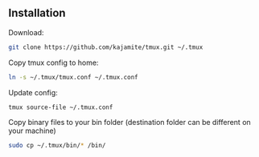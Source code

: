 Installation
------------

  Download:

  ```bash
  git clone https://github.com/kajamite/tmux.git ~/.tmux
  ```

  Copy tmux config to home:

  ```bash
  ln -s ~/.tmux/tmux.conf ~/.tmux.conf
  ```

  Update config:

  ```bash
  tmux source-file ~/.tmux.conf
  ```

  Copy binary files to your bin folder (destination folder can be different on your machine) 

  ```bash
  sudo cp ~/.tmux/bin/* /bin/ 
  ```
